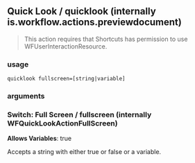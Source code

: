 
## Quick Look / quicklook (internally is.workflow.actions.previewdocument)


> This action requires that Shortcuts has permission to use WFUserInteractionResource.

### usage
`quicklook fullscreen=[string|variable]`

### arguments
### Switch: Full Screen / fullscreen (internally WFQuickLookActionFullScreen)
**Allows Variables**: true


Accepts a string with either true or false
or a variable.
